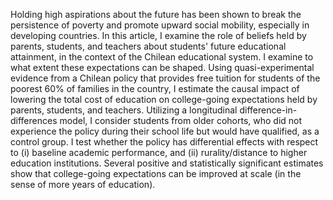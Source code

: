 Holding high aspirations about the future has been shown to break the persistence of poverty and promote upward social mobility, especially in developing countries. In this article, I examine the role of beliefs held by parents, students, and teachers about students' future educational attainment, in the context of the Chilean educational system. I examine to what extent these expectations can be shaped. Using quasi-experimental evidence from a Chilean policy that provides free tuition for students of the poorest 60% of families in the country, I estimate the causal impact of lowering the total cost of education on college-going expectations held by parents, students, and teachers. Utilizing a longitudinal difference-in-differences model, I consider students from older cohorts, who did not experience the policy during their school life but would have qualified, as a control group. I test whether the policy has differential effects with respect to (i) baseline academic performance, and (ii) rurality/distance to higher education institutions. Several positive and statistically significant estimates show that college-going expectations can be improved at scale (in the sense of more years of education). 
